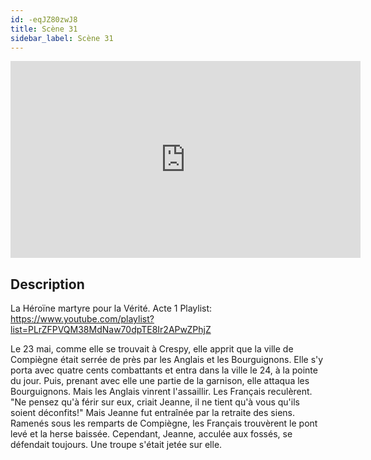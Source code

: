 ```yaml
---
id: -eqJZ80zwJ8
title: Scène 31
sidebar_label: Scène 31
---
```


<iframe
  width="560"
  height="315"
  src="https://www.youtube.com/embed/-eqJZ80zwJ8"
  title="YouTube video player"
  frameborder="0"
  allow="accelerometer; autoplay; clipboard-write; encrypted-media; gyroscope; picture-in-picture; web-share"
  referrerpolicy="strict-origin-when-cross-origin"
  allowfullscreen
></iframe>

## Description

La Héroïne martyre pour la Vérité. Acte 1
Playlist: https://www.youtube.com/playlist?list=PLrZFPVQM38MdNaw70dpTE8Ir2APwZPhjZ

Le 23 mai, comme elle se trouvait à Crespy, elle apprit que la ville de Compiègne était serrée de près par les Anglais et les Bourguignons.
Elle s'y porta avec quatre cents combattants et entra dans la ville le 24, à la pointe du jour. Puis, prenant avec elle une partie de la garnison, elle attaqua les Bourguignons. Mais les Anglais vinrent l'assaillir. Les Français reculèrent. 
"Ne pensez qu'à férir sur eux, criait Jeanne, il ne tient qu'à vous qu'ils soient déconfits!" 
Mais Jeanne fut entraînée par la retraite des siens. Ramenés sous les remparts de Compiègne, les Français trouvèrent le pont levé et la herse baissée. Cependant, Jeanne, acculée aux fossés, se défendait toujours. Une troupe s'était jetée sur elle.
